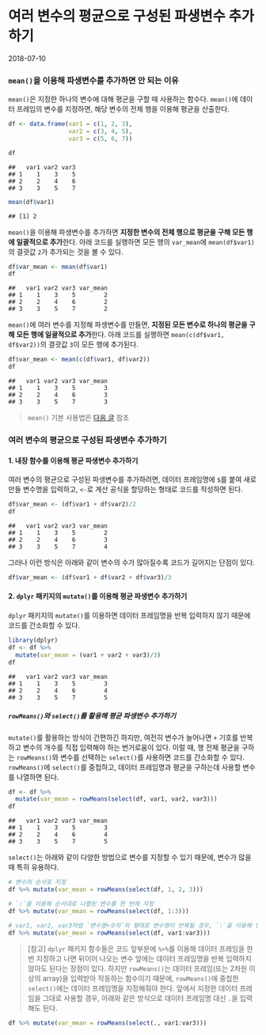 여러 변수의 평균으로 구성된 파생변수 추가하기
================
2018-07-10

### `mean()`을 이용해 파생변수를 추가하면 안 되는 이유

`mean()`은 지정한 하나의 변수에 대해 평균을 구할 때 사용하는 함수다. `mean()`에 데이터 프레임의 변수를 지정하면, 해당 변수의 전체 행을 이용해 평균을 산출한다.

``` r
df <- data.frame(var1 = c(1, 2, 3),
                 var2 = c(3, 4, 5),
                 var3 = c(5, 6, 7))

df
```

    ##   var1 var2 var3
    ## 1    1    3    5
    ## 2    2    4    6
    ## 3    3    5    7

``` r
mean(df$var1)
```

    ## [1] 2

`mean()`을 이용해 파생변수를 추가하면 **지정한 변수의 전체 행으로 평균을 구해 모든 행에 일괄적으로 추가**한다. 아래 코드를 실행하면 모든 행의 `var_mean`에 `mean(df$var1)`의 결괏값 `2`가 추가되는 것을 볼 수 있다.

``` r
df$var_mean <- mean(df$var1)
df
```

    ##   var1 var2 var3 var_mean
    ## 1    1    3    5        2
    ## 2    2    4    6        2
    ## 3    3    5    7        2

`mean()`에 여러 변수를 지정해 파생변수를 만들면, **지정된 모든 변수로 하나의 평균을 구해 모든 행에 일괄적으로 추가**한다. 아래 코드를 실행하면 `mean(c(df$var1, df$var2))`의 결괏값 `3`이 모든 행에 추가된다.

``` r
df$var_mean <- mean(c(df$var1, df$var2))
df
```

    ##   var1 var2 var3 var_mean
    ## 1    1    3    5        3
    ## 2    2    4    6        3
    ## 3    3    5    7        3

> `mean()` 기본 사용법은 [다음 글](https://github.com/youngwoos/RStudy/blob/master/mean.md) 참조

### 여러 변수의 평균으로 구성된 파생변수 추가하기

#### 1. 내장 함수를 이용해 평균 파생변수 추가하기

여러 변수의 평균으로 구성된 파생변수를 추가하려면, 데이터 프레임명에 `$`를 붙여 새로 만들 변수명을 입력하고, `<-`로 계산 공식을 할당하는 형태로 코드를 작성하면 된다.

``` r
df$var_mean <- (df$var1 + df$var2)/2
df
```

    ##   var1 var2 var3 var_mean
    ## 1    1    3    5        2
    ## 2    2    4    6        3
    ## 3    3    5    7        4

그러나 이런 방식은 아래와 같이 변수의 수가 많아질수록 코드가 길어지는 단점이 있다.

``` r
df$var_mean <- (df$var1 + df$var2 + df$var3)/3
```

#### 2. `dplyr` 패키지의 `mutate()`를 이용해 평균 파생변수 추가하기

`dplyr` 패키지의 `mutate()`를 이용하면 데이터 프레임명을 반복 입력하지 않기 때문에 코드를 간소화할 수 있다.

``` r
library(dplyr)
df <- df %>% 
  mutate(var_mean = (var1 + var2 + var3)/3)
df
```

    ##   var1 var2 var3 var_mean
    ## 1    1    3    5        3
    ## 2    2    4    6        4
    ## 3    3    5    7        5

##### `rowMeans()`와 `select()`를 활용해 평균 파생변수 추가하기

`mutate()`를 활용하는 방식이 간편하긴 하지만, 여전히 변수가 늘어나면 `+` 기호를 반복하고 변수의 개수를 직접 입력해야 하는 번거로움이 있다. 이럴 때, 행 전체 평균을 구하는 `rowMeans()`와 변수를 선택하는 `select()`를 사용하면 코드를 간소화할 수 있다. `rowMeans()`에 `select()`를 중첩하고, 데이터 프레임명과 평균을 구하는데 사용할 변수를 나열하면 된다.

``` r
df <- df %>% 
  mutate(var_mean = rowMeans(select(df, var1, var2, var3)))
df
```

    ##   var1 var2 var3 var_mean
    ## 1    1    3    5        3
    ## 2    2    4    6        4
    ## 3    3    5    7        5

`select()`는 아래와 같이 다양한 방법으로 변수를 지정할 수 있기 때문에, 변수가 많을 때 특히 유용하다.

``` r
# 변수의 순서로 지정
df %>% mutate(var_mean = rowMeans(select(df, 1, 2, 3))) 

# `:`을 이용해 순서대로 나열된 변수를 한 번에 지정
df %>% mutate(var_mean = rowMeans(select(df, 1:3)))

# var1, var2, var3처럼 `변수명+숫자`의 형태로 변수명이 반복될 경우, `:`을 이용해 연속된 변수를 한 번에 지정
df %>% mutate(var_mean = rowMeans(select(df, var1:var3))) 
```

> \[참고\] `dplyr` 패키지 함수들은 코드 앞부분에 `%>%`를 이용해 데이터 프레임을 한번 지정하고 나면 뒤이어 나오는 변수 앞에는 데이터 프레임명을 반복 입력하지 않아도 된다는 장점이 있다. 하지만 `rowMeans()`는 데이터 프레임(또는 2차원 이상의 array)을 입력받아 작동하는 함수이기 때문에, `rowMeans()`에 중첩한 `select()`에는 데이터 프레임명을 지정해줘야 한다. 앞에서 지정한 데이터 프레임을 그대로 사용할 경우, 아래와 같은 방식으로 데이터 프레임명 대신 `.`을 입력해도 된다.

``` r
df %>% mutate(var_mean = rowMeans(select(., var1:var3)))
```

